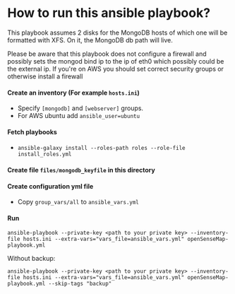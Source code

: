 # How to run this ansible playbook?

This playbook assumes 2 disks for the MongoDB hosts of which one will be formatted with XFS. On it, the MongoDB db path will live.

Please be aware that this playbook does not configure a firewall and possibly sets the mongod bind ip to the ip of eth0 which possibly could be the external ip. If you're on AWS you should set correct security groups or otherwise install a firewall

#### Create an inventory (For example `hosts.ini`)
- Specify `[mongodb]` and `[webserver]` groups.
- For AWS ubuntu add `ansible_user=ubuntu`

#### Fetch playbooks
- `ansible-galaxy install --roles-path roles --role-file install_roles.yml`

#### Create file `files/mongodb_keyfile` in this directory

#### Create configuration yml file
- Copy `group_vars/all` to `ansible_vars.yml`

#### Run
`ansible-playbook --private-key <path to your private key> --inventory-file hosts.ini --extra-vars="vars_file=ansible_vars.yml" openSenseMap-playbook.yml`

Without backup:

`ansible-playbook --private-key <path to your private key> --inventory-file hosts.ini --extra-vars="vars_file=ansible_vars.yml" openSenseMap-playbook.yml --skip-tags "backup"`

